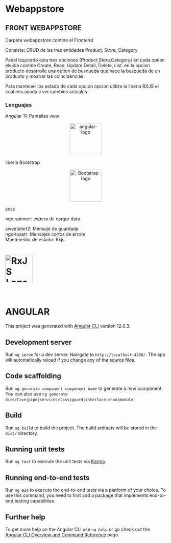 # Webappstore

## FRONT WEBAPPSTORE

Carpeta webappstore contine el Frontend

Consiste:
CRUD de las tres entidades Product, Store, Category</br>

Panel Izquierdo esta tres opciones (Product,Store,Category) en cada option elejida contine Create, Read, Update Detail, Delete, List. en la opcion producto desarrolle una option de busqueda que hace la busqueda de un producto y mostrar las coincidencias </br>

Para mantener los estado de cada opcion opcion utilize la liberia RXJS el cual nos ayuda a ver cambios actuales. 


### Lenguajes

Angular 11: Pantallas view </br>
<p align="center">
  <img src="aio/src/assets/images/logos/angular/angular.png" alt="angular-logo" width="100" height="100"/>
  <br>
</p>

liberia Bootstrap </br>
<p align="center">
  <a href="https://getbootstrap.com/">
    <img src="https://getbootstrap.com/docs/5.0/assets/brand/bootstrap-logo-shadow.png" alt="Bootstrap logo" width="100" height="100">
  </a>
</p>


scss </br>

ngx-spinner: espera de cargar data </br>

sweetalert2: Mensaje de guardadp </br>
ngx-toastr: Mensajes cortos de errore </br>
Mantenedor de estado: Rxjs </br>
# <img src="docs_app/assets/Rx_Logo_S.png" alt="RxJS Logo" width="86" height="86"> 

</br>


# ANGULAR

This project was generated with [Angular CLI](https://github.com/angular/angular-cli) version 12.0.3.

## Development server

Run `ng serve` for a dev server. Navigate to `http://localhost:4200/`. The app will automatically reload if you change any of the source files.

## Code scaffolding

Run `ng generate component component-name` to generate a new component. You can also use `ng generate directive|pipe|service|class|guard|interface|enum|module`.

## Build

Run `ng build` to build the project. The build artifacts will be stored in the `dist/` directory.

## Running unit tests

Run `ng test` to execute the unit tests via [Karma](https://karma-runner.github.io).

## Running end-to-end tests

Run `ng e2e` to execute the end-to-end tests via a platform of your choice. To use this command, you need to first add a package that implements end-to-end testing capabilities.

## Further help

To get more help on the Angular CLI use `ng help` or go check out the [Angular CLI Overview and Command Reference](https://angular.io/cli) page.
